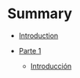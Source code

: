 # Summary

* [Introduction](README.md)

* [Parte 1](first_steps/README.md)
    * [Introducción](first_steps/first_steps.md)